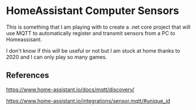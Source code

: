 # HomeAssistant Computer Sensors

This is something that I am playing with to create a .net core project that will use MQTT to automatically register and transmit sensors from a PC to Homeassisant.

I don't know if this will be useful or not but I am stuck at home thanks to 2020 and I can only play so many games.

## References
https://www.home-assistant.io/docs/mqtt/discovery/

https://www.home-assistant.io/integrations/sensor.mqtt/#unique_id
